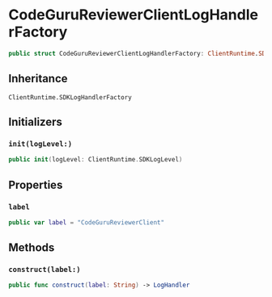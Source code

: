 # CodeGuruReviewerClientLogHandlerFactory

``` swift
public struct CodeGuruReviewerClientLogHandlerFactory: ClientRuntime.SDKLogHandlerFactory 
```

## Inheritance

`ClientRuntime.SDKLogHandlerFactory`

## Initializers

### `init(logLevel:)`

``` swift
public init(logLevel: ClientRuntime.SDKLogLevel) 
```

## Properties

### `label`

``` swift
public var label = "CodeGuruReviewerClient"
```

## Methods

### `construct(label:)`

``` swift
public func construct(label: String) -> LogHandler 
```
